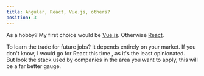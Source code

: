 ```yaml
---
title: Angular, React, Vue.js, others?
position: 3
---
```


As a hobby? My first choice would be [Vue.js](<https://vuejs.org/>). Otherwise [React](<https://reactjs.org/>).

To learn the trade for future jobs? It depends entirely on your market. If you don't know, I would go for React this time , as it's the least opinionated.  
But look the stack used by companies in the area you want to apply, this will be a far better gauge.
